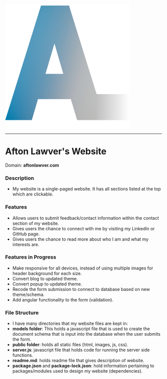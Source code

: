 ![Logo of the Project](public/images/logos/aftonlogo.png)

---

# Afton Lawver's Website
Domain: **aftonlawver.com**
### Description
- My website is a single-paged website. It has all sections listed at the top which are clickable.

### Features
- Allows users to submit feedback/contact information within the contact section of my website.
- Gives users the chance to connect with me by visiting my LinkedIn or GitHub page.
- Gives users the chance to read more about who I am and what my interests are. 

### Features in Progress
- Make responsive for all devices, instead of using multiple images for header background for each size.
- Convert blog to updated theme.
- Convert popup to updated theme.
- Recode the form submission to connect to database based on new theme/schema.
- Add angular functionality to the form (validation).

### File Structure
- I have many directories that my website files are kept in: 
- **models folder**: This holds a javascript file that 
is used to create the document schema that is input into the database when the user submits the form. 
- **public folder**: holds all static files (html, images, js, css).
- **server.js**: javascript file that holds code for running the server side functions.
- **readme.md**: holds readme file that gives description of website.
- **package.json** and **package-lock.json**: hold information pertaining to packages/modules used to design my website
  (dependencies).


